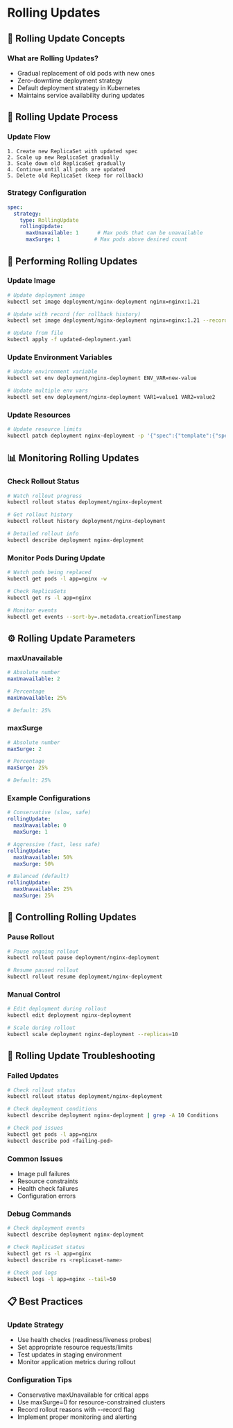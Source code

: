 # Rolling Updates

## 🎯 Rolling Update Concepts

### What are Rolling Updates?
- Gradual replacement of old pods with new ones
- Zero-downtime deployment strategy
- Default deployment strategy in Kubernetes
- Maintains service availability during updates

## 🔄 Rolling Update Process

### Update Flow
```
1. Create new ReplicaSet with updated spec
2. Scale up new ReplicaSet gradually
3. Scale down old ReplicaSet gradually
4. Continue until all pods are updated
5. Delete old ReplicaSet (keep for rollback)
```

### Strategy Configuration
```yaml
spec:
  strategy:
    type: RollingUpdate
    rollingUpdate:
      maxUnavailable: 1      # Max pods that can be unavailable
      maxSurge: 1           # Max pods above desired count
```

## 🚀 Performing Rolling Updates

### Update Image
```bash
# Update deployment image
kubectl set image deployment/nginx-deployment nginx=nginx:1.21

# Update with record (for rollback history)
kubectl set image deployment/nginx-deployment nginx=nginx:1.21 --record

# Update from file
kubectl apply -f updated-deployment.yaml
```

### Update Environment Variables
```bash
# Update environment variable
kubectl set env deployment/nginx-deployment ENV_VAR=new-value

# Update multiple env vars
kubectl set env deployment/nginx-deployment VAR1=value1 VAR2=value2
```

### Update Resources
```bash
# Update resource limits
kubectl patch deployment nginx-deployment -p '{"spec":{"template":{"spec":{"containers":[{"name":"nginx","resources":{"limits":{"cpu":"200m"}}}]}}}}'
```

## 📊 Monitoring Rolling Updates

### Check Rollout Status
```bash
# Watch rollout progress
kubectl rollout status deployment/nginx-deployment

# Get rollout history
kubectl rollout history deployment/nginx-deployment

# Detailed rollout info
kubectl describe deployment nginx-deployment
```

### Monitor Pods During Update
```bash
# Watch pods being replaced
kubectl get pods -l app=nginx -w

# Check ReplicaSets
kubectl get rs -l app=nginx

# Monitor events
kubectl get events --sort-by=.metadata.creationTimestamp
```

## ⚙️ Rolling Update Parameters

### maxUnavailable
```yaml
# Absolute number
maxUnavailable: 2

# Percentage
maxUnavailable: 25%

# Default: 25%
```

### maxSurge
```yaml
# Absolute number
maxSurge: 2

# Percentage  
maxSurge: 25%

# Default: 25%
```

### Example Configurations
```yaml
# Conservative (slow, safe)
rollingUpdate:
  maxUnavailable: 0
  maxSurge: 1

# Aggressive (fast, less safe)
rollingUpdate:
  maxUnavailable: 50%
  maxSurge: 50%

# Balanced (default)
rollingUpdate:
  maxUnavailable: 25%
  maxSurge: 25%
```

## 🛑 Controlling Rolling Updates

### Pause Rollout
```bash
# Pause ongoing rollout
kubectl rollout pause deployment/nginx-deployment

# Resume paused rollout
kubectl rollout resume deployment/nginx-deployment
```

### Manual Control
```bash
# Edit deployment during rollout
kubectl edit deployment nginx-deployment

# Scale during rollout
kubectl scale deployment nginx-deployment --replicas=10
```

## 🚨 Rolling Update Troubleshooting

### Failed Updates
```bash
# Check rollout status
kubectl rollout status deployment/nginx-deployment

# Check deployment conditions
kubectl describe deployment nginx-deployment | grep -A 10 Conditions

# Check pod issues
kubectl get pods -l app=nginx
kubectl describe pod <failing-pod>
```

### Common Issues
- Image pull failures
- Resource constraints
- Health check failures
- Configuration errors

### Debug Commands
```bash
# Check deployment events
kubectl describe deployment nginx-deployment

# Check ReplicaSet status
kubectl get rs -l app=nginx
kubectl describe rs <replicaset-name>

# Check pod logs
kubectl logs -l app=nginx --tail=50
```

## 📋 Best Practices

### Update Strategy
- Use health checks (readiness/liveness probes)
- Set appropriate resource requests/limits
- Test updates in staging environment
- Monitor application metrics during rollout

### Configuration Tips
- Conservative maxUnavailable for critical apps
- Use maxSurge=0 for resource-constrained clusters
- Record rollout reasons with --record flag
- Implement proper monitoring and alerting